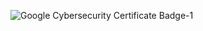 ![Google Cybersecurity Certificate Badge-1](https://github.com/mubarizsaeed/Google-cybersecurity-certificate-Documentation/assets/98554238/85af885d-d3ce-4fa6-accb-7f06daac515c)
